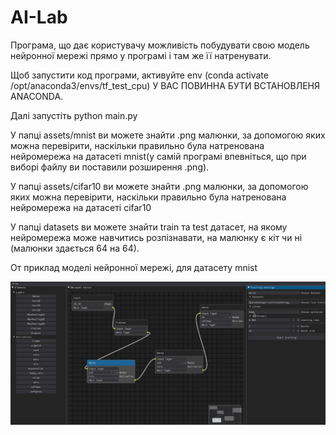 # AI-Lab

Програма, що дає користувачу можливість побудувати свою модель нейронної мережі прямо у програмі і там же її натренувати.

Щоб запустити код програми, активуйте env (conda activate /opt/anaconda3/envs/tf_test_cpu) У ВАС ПОВИННА БУТИ ВСТАНОВЛЕНЯ ANACONDA.

Далі запустіть python main.py

У папці assets/mnist ви можете знайти .png малюнки, за допомогою яких можна перевірити, наскільки правильно була натренована нейромережа на датасеті mnist(у самій програмі впевніться, що при виборі файлу ви поставили розширення .png).

У папці assets/cifar10 ви можете знайти .png малюнки, за допомогою яких можна перевірити, наскільки правильно була натренована нейромережа на датасеті cifar10

У папці datasets ви можете знайти train та test датасет, на якому нейромережа може навчитись розпізнавати, на малюнку є кіт чи ні (малюнки здається 64 на 64).

От приклад моделі нейронної мережі, для датасету mnist

![Image alt](https://github.com/yvsazh/AI-Lab/raw/main/forGitHub/mnist_model.jpg)

